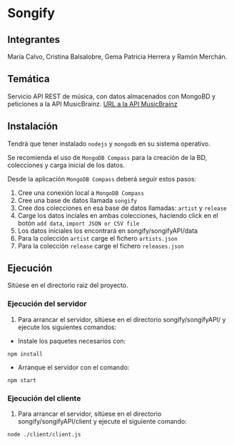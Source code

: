 # Songify

## Integrantes
María Calvo, Cristina Balsalobre, Gema Patricia Herrera y Ramón Merchán.

## Temática
Servicio API REST de música, con datos almacenados con MongoBD y peticiones a la API MusicBrainz. 
[URL a la API MusicBrainz](https://musicbrainz.org/doc/About)

## Instalación
Tendrá que tener instalado `nodejs` y `mongodb` en su sistema operativo. 

Se recomienda el uso de `MongoDB Compass` para la creación de la BD, colecciones y carga inicial de los datos. 

Desde la aplicación `MongoDB Compass` deberá seguir estos pasos: 
1. Cree una conexión local a `MongoDB Compass`
2. Cree una base de datos llamada `songify` 
3. Cree dos colecciones en esa base de datos llamadas: `artist` y `release`
4. Carge los datos inciales en ambas colecciones, haciendo click en el botón `add data`, `import JSON or CSV file`
5. Los datos iniciales los encontrará en songify/songifyAPI/data
6. Para la colección `artist` carge el fichero `artists.json`
7. Para la colección `release` carge el fichero `releases.json`


## Ejecución
Sitúese en el directorio raíz del proyecto. 

### Ejecución del servidor
1. Para arrancar el servidor, sitúese en el directorio songify/songifyAPI/ y ejecute los siguientes comandos: 
- Instale los paquetes necesarios con: 
```
npm install
```
- Arranque el servidor con el comando: 
```
npm start
```

### Ejecución del cliente
1. Para arrancar el servidor, sitúese en el directorio songify/songifyAPI/client y ejecute el siguiente comando: 
```
node ./client/client.js
```

